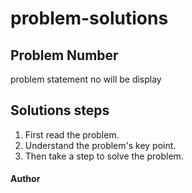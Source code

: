 # problem-solutions
## Problem Number 
  problem statement no will be display
## Solutions steps 
  1. First read the problem.
  2. Understand the problem's key point.
  3. Then take a step to solve the problem.

#### Author
  [Abdur Rahim]: (https://github.com/backbencherRahim)
  
